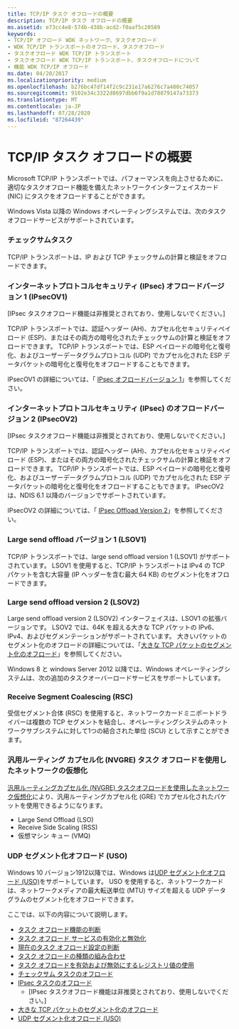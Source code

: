 ```yaml
---
title: TCP/IP タスク オフロードの概要
description: TCP/IP タスク オフロードの概要
ms.assetid: e73cc4e8-574b-438b-acd2-f0aaf5c20589
keywords:
- TCP/IP オフロード WDK ネットワーク、タスクオフロード
- WDK TCP/IP トランスポートのオフロード、タスクオフロード
- タスクオフロード WDK TCP/IP トランスポート
- タスクオフロード WDK TCP/IP トランスポート、タスクオフロードについて
- 機能 WDK TCP/IP オフロード
ms.date: 04/20/2017
ms.localizationpriority: medium
ms.openlocfilehash: b276bc47df14f2c9c231e17a6276c7a480c74057
ms.sourcegitcommit: 9102e34c3322d8697dbb6f9a1d78879147a73373
ms.translationtype: MT
ms.contentlocale: ja-JP
ms.lasthandoff: 07/28/2020
ms.locfileid: "87264439"
---
```

# <a name="tcpip-task-offload-overview"></a>TCP/IP タスク オフロードの概要





Microsoft TCP/IP トランスポートでは、パフォーマンスを向上させるために、適切なタスクオフロード機能を備えたネットワークインターフェイスカード (NIC) にタスクをオフロードすることができます。

Windows Vista 以降の Windows オペレーティングシステムでは、次のタスクオフロードサービスがサポートされています。

### <a name="checksum-tasks"></a>チェックサムタスク

TCP/IP トランスポートは、IP および TCP チェックサムの計算と検証をオフロードできます。

### <a name="internet-protocol-security-ipsec-offload-version-1-ipsecov1"></a>インターネットプロトコルセキュリティ (IPsec) オフロードバージョン 1 (IPsecOV1)

\[IPsec タスクオフロード機能は非推奨とされており、使用しないでください。\]

TCP/IP トランスポートでは、認証ヘッダー (AH)、カプセル化セキュリティペイロード (ESP)、またはその両方の暗号化されたチェックサムの計算と検証をオフロードできます。 TCP/IP トランスポートでは、ESP ペイロードの暗号化と復号化、およびユーザーデータグラムプロトコル (UDP) でカプセル化された ESP データパケットの暗号化と復号化をオフロードすることもできます。

IPsecOV1 の詳細については、「 [IPsec オフロードバージョン 1](ipsec-offload-version-1.md)」を参照してください。

### <a name="internet-protocol-security-ipsec-offload-version-2-ipsecov2"></a>インターネットプロトコルセキュリティ (IPsec) のオフロードバージョン 2 (IPsecOV2)

\[IPsec タスクオフロード機能は非推奨とされており、使用しないでください。\]

TCP/IP トランスポートでは、認証ヘッダー (AH)、カプセル化セキュリティペイロード (ESP)、またはその両方の暗号化されたチェックサムの計算と検証をオフロードできます。 TCP/IP トランスポートでは、ESP ペイロードの暗号化と復号化、およびユーザーデータグラムプロトコル (UDP) でカプセル化された ESP データパケットの暗号化と復号化をオフロードすることもできます。 IPsecOV2 は、NDIS 6.1 以降のバージョンでサポートされています。

IPsecOV2 の詳細については、「 [IPsec Offload Version 2](ipsec-offload-version-2.md)」を参照してください。

### <a name="large-send-offload-version-1-lsov1"></a>Large send offload バージョン 1 (LSOV1)

TCP/IP トランスポートでは、large send offload version 1 (LSOV1) がサポートされています。 LSOV1 を使用すると、TCP/IP トランスポートは IPv4 の TCP パケットを含む大容量 (IP ヘッダーを含む最大 64 KB) のセグメント化をオフロードできます。

### <a name="large-send-offload-version-2-lsov2"></a>Large send offload version 2 (LSOV2)

Large send offload version 2 (LSOV2) インターフェイスは、LSOV1 の拡張バージョンです。 LSOV2 では、64K を超える大きな TCP パケットの IPv6、IPv4、およびセグメンテーションがサポートされています。 大きいパケットのセグメント化のオフロードの詳細については、「[大きな TCP パケットのセグメント化のオフロード](offloading-the-segmentation-of-large-tcp-packets.md)」を参照してください。

Windows 8 と windows Server 2012 以降では、Windows オペレーティングシステムは、次の追加のタスクオーバーロードサービスをサポートしています。

### <a name="receive-segment-coalescing-rsc"></a>Receive Segment Coalescing (RSC)

受信セグメント合体 (RSC) を使用すると、ネットワークカードミニポートドライバーは複数の TCP セグメントを結合し、オペレーティングシステムのネットワークサブシステムに対して1つの結合された単位 (SCU) として示すことができます。

### <a name="network-virtualization-using-generic-routing-encapsulation-nvgre-task-offload"></a>汎用ルーティング カプセル化 (NVGRE) タスク オフロードを使用したネットワークの仮想化

[汎用ルーティングカプセル化 (NVGRE) タスクオフロードを使用したネットワーク仮想化](network-virtualization-using-generic-routing-encapsulation--nvgre--task-offload.md)により、汎用ルーティングカプセル化 (GRE) でカプセル化されたパケットを使用できるようになります。

-   Large Send Offload (LSO)
-   Receive Side Scaling (RSS)
-   仮想マシン キュー (VMQ)

### <a name="udp-segmentation-offload-uso"></a>UDP セグメント化オフロード (USO)

Windows 10 バージョン1912以降では、Windows は[UDP セグメント化オフロード (USO)](udp-segmentation-offload-uso-.md)をサポートしています。 USO を使用すると、ネットワークカードは、ネットワークメディアの最大転送単位 (MTU) サイズを超える UDP データグラムのセグメント化をオフロードできます。

ここでは、以下の内容について説明します。

-   [タスク オフロード機能の判断](determining-task-offload-capabilities.md)
-   [タスク オフロード サービスの有効化と無効化](enabling-and-disabling-task-offload-services.md)
-   [現在のタスク オフロード設定の判断](determining-the-current-task-offload-settings.md)
-   [タスク オフロードの種類の組み合わせ](combining-types-of-task-offloads.md)
-   [タスク オフロードを有効および無効にするレジストリ値の使用](using-registry-values-to-enable-and-disable-task-offloading.md)
-   [チェックサム タスクのオフロード](offloading-checksum-tasks.md)
-   [IPsec タスクのオフロード](offloading-ipsec-tasks.md)
    - \[IPsec タスクオフロード機能は非推奨とされており、使用しないでください。\]
-   [大きな TCP パケットのセグメント化のオフロード](offloading-the-segmentation-of-large-tcp-packets.md)
-   [UDP セグメント化オフロード (USO)](udp-segmentation-offload-uso-.md)

 

 





